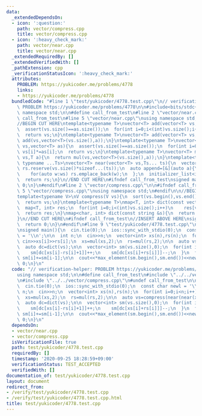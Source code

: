 ```yaml
---
data:
  _extendedDependsOn:
  - icon: ':question:'
    path: vector/compress.cpp
    title: vector/compress.cpp
  - icon: ':heavy_check_mark:'
    path: vector/near.cpp
    title: vector/near.cpp
  _extendedRequiredBy: []
  _extendedVerifiedWith: []
  _pathExtension: cpp
  _verificationStatusIcon: ':heavy_check_mark:'
  attributes:
    PROBLEM: https://yukicoder.me/problems/4778
    links:
    - https://yukicoder.me/problems/4778
  bundledCode: "#line 1 \"test/yukicoder/4778.test.cpp\"\n// verification-helper:\
    \ PROBLEM https://yukicoder.me/problems/4778\n\n#include<bits/stdc++.h>\nusing\
    \ namespace std;\n\n#define call_from_test\n#line 2 \"vector/near.cpp\"\n\n#ifndef\
    \ call_from_test\n#line 5 \"vector/near.cpp\"\nusing namespace std;\n\n#endif\n\
    //BEGIN CUT HERE\ntemplate<typename T>\nvector<T> add(vector<T> vs,vector<T> as){\n\
    \  assert(vs.size()==as.size());\n  for(int i=0;i<(int)vs.size();i++) vs[i]+=as[i];\n\
    \  return vs;\n}\ntemplate<typename T>\nvector<T> add(vector<T> vs,T a){\n  return\
    \ add(vs,vector<T>(vs.size(),a));\n}\ntemplate<typename T>\nvector<T> mul(vector<T>\
    \ vs,vector<T> as){\n  assert(vs.size()==as.size());\n  for(int i=0;i<(int)vs.size();i++)\
    \ vs[i]*=as[i];\n  return vs;\n}\ntemplate<typename T>\nvector<T> mul(vector<T>\
    \ vs,T a){\n  return mul(vs,vector<T>(vs.size(),a));\n}\ntemplate<typename T,\
    \ typename ...Ts>\nvector<T> near(vector<T> vs,Ts... ts){\n  vector<T> rs;\n \
    \ rs.reserve(vs.size()*sizeof...(ts));\n  auto append=[&](auto a){\n    auto ws=add(vs,a);\n\
    \    for(auto w:ws) rs.emplace_back(w);\n  };\n  initializer_list<int>{(void(append(ts)),0)...};\n\
    \  return rs;\n}\n//END CUT HERE\n#ifndef call_from_test\nsigned main(){\n  return\
    \ 0;\n}\n#endif\n#line 2 \"vector/compress.cpp\"\n\n#ifndef call_from_test\n#line\
    \ 5 \"vector/compress.cpp\"\nusing namespace std;\n#endif\n\n//BEGIN CUT HERE\n\
    template<typename V>\nV compress(V vs){\n  sort(vs.begin(),vs.end());\n  vs.erase(unique(vs.begin(),vs.end()),vs.end());\n\
    \  return vs;\n}\ntemplate<typename T>\nmap<T, int> dict(const vector<T> &vs){\n\
    \  map<T, int> res;\n  for(int i=0;i<(int)vs.size();i++)\n    res[vs[i]]=i;\n\
    \  return res;\n}\nmap<char, int> dict(const string &s){\n  return dict(vector<char>(s.begin(),s.end()));\n\
    }\n//END CUT HERE\n#ifndef call_from_test\n//INSERT ABOVE HERE\nsigned main(){\n\
    \  return 0;\n}\n#endif\n#line 9 \"test/yukicoder/4778.test.cpp\"\n#undef call_from_test\n\
    \nsigned main(){\n  cin.tie(0);\n  ios::sync_with_stdio(0);\n  const char newl\
    \ = '\\n';\n\n  int n;\n  cin>>n;\n  vector<int> xs(n),rs(n);\n  for(int i=0;i<n;i++)\
    \ cin>>xs[i]>>rs[i];\n  xs=mul(xs,2);\n  rs=mul(rs,2);\n\n  auto vs=compress(near(near(xs,0,rs,mul(rs,-1)),-1,0,1));\n\
    \  auto dc=dict(vs);\n\n  vector<int> sm(vs.size(),0);\n  for(int i=0;i<n;i++){\n\
    \    sm[dc[xs[i]-rs[i]+1]]++;\n    sm[dc[xs[i]+rs[i]]]--;\n  }\n  for(int i=1;i<(int)vs.size();i++)\
    \ sm[i]+=sm[i-1];\n\n  cout<<*max_element(sm.begin(),sm.end())<<newl;\n  return\
    \ 0;\n}\n"
  code: "// verification-helper: PROBLEM https://yukicoder.me/problems/4778\n\n#include<bits/stdc++.h>\n\
    using namespace std;\n\n#define call_from_test\n#include \"../../vector/near.cpp\"\
    \n#include \"../../vector/compress.cpp\"\n#undef call_from_test\n\nsigned main(){\n\
    \  cin.tie(0);\n  ios::sync_with_stdio(0);\n  const char newl = '\\n';\n\n  int\
    \ n;\n  cin>>n;\n  vector<int> xs(n),rs(n);\n  for(int i=0;i<n;i++) cin>>xs[i]>>rs[i];\n\
    \  xs=mul(xs,2);\n  rs=mul(rs,2);\n\n  auto vs=compress(near(near(xs,0,rs,mul(rs,-1)),-1,0,1));\n\
    \  auto dc=dict(vs);\n\n  vector<int> sm(vs.size(),0);\n  for(int i=0;i<n;i++){\n\
    \    sm[dc[xs[i]-rs[i]+1]]++;\n    sm[dc[xs[i]+rs[i]]]--;\n  }\n  for(int i=1;i<(int)vs.size();i++)\
    \ sm[i]+=sm[i-1];\n\n  cout<<*max_element(sm.begin(),sm.end())<<newl;\n  return\
    \ 0;\n}\n"
  dependsOn:
  - vector/near.cpp
  - vector/compress.cpp
  isVerificationFile: true
  path: test/yukicoder/4778.test.cpp
  requiredBy: []
  timestamp: '2020-09-25 18:28:59+09:00'
  verificationStatus: TEST_ACCEPTED
  verifiedWith: []
documentation_of: test/yukicoder/4778.test.cpp
layout: document
redirect_from:
- /verify/test/yukicoder/4778.test.cpp
- /verify/test/yukicoder/4778.test.cpp.html
title: test/yukicoder/4778.test.cpp
---
```

